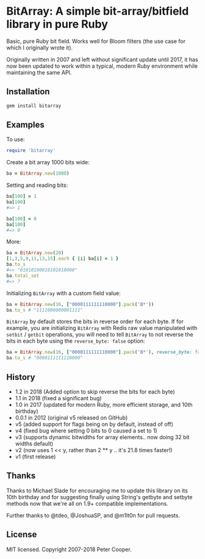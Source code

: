 # BitArray: A simple bit-array/bitfield library in pure Ruby

Basic, pure Ruby bit field. Works well for Bloom filters (the use case for which I originally wrote it).

Originally written in 2007 and left without significant update until 2017, it has now been updated to work within a typical, modern Ruby environment while maintaining the same API.

## Installation

```ruby
gem install bitarray
```

## Examples

To use:

```ruby
require 'bitarray'
```

Create a bit array 1000 bits wide:

```ruby
ba = BitArray.new(1000)
```

Setting and reading bits:

```ruby
ba[100] = 1
ba[100]
#=> 1

ba[100] = 0
ba[100]
#=> 0
```

More:

```ruby
ba = BitArray.new(20)
[1,3,5,9,11,13,15].each { |i| ba[i] = 1 }
ba.to_s
#=> "01010100010101010000"
ba.total_set
#=> 7
```

Initializing `BitArray` with a custom field value:

```ruby
ba = BitArray.new(16, ["0000111111110000"].pack('B*'))
ba.to_s # "1111000000001111"
```

`BitArray` by default stores the bits in reverse order for each byte. If for example, you are initializing `BitArray` with Redis raw value manipulated with `setbit` / `getbit` operations, you will need to tell `BitArray` to not reverse the bits in each byte using the `reverse_byte: false` option:

```ruby
ba = BitArray.new(16, ["0000111111110000"].pack('B*'), reverse_byte: false)
ba.to_s # "0000111111110000"
```


## History
- 1.2 in 2018 (Added option to skip reverse the bits for each byte)
- 1.1 in 2018 (fixed a significant bug)
- 1.0 in 2017 (updated for modern Ruby, more efficient storage, and 10th birthday)
- 0.0.1 in 2012 (original v5 released on GitHub)
- v5 (added support for flags being on by default, instead of off)
- v4 (fixed bug where setting 0 bits to 0 caused a set to 1)
- v3 (supports dynamic bitwidths for array elements.. now doing 32 bit widths default)
- v2 (now uses 1 << y, rather than 2 ** y .. it's 21.8 times faster!)
- v1 (first release)

## Thanks

Thanks to Michael Slade for encouraging me to update this library on its 10th birthday and for suggesting finally using String's getbyte and setbyte methods now that we're all on 1.9+ compatible implementations.

Further thanks to @tdeo, @JoshuaSP, and @m1lt0n for pull requests.

## License

MIT licensed. Copyright 2007-2018 Peter Cooper.

